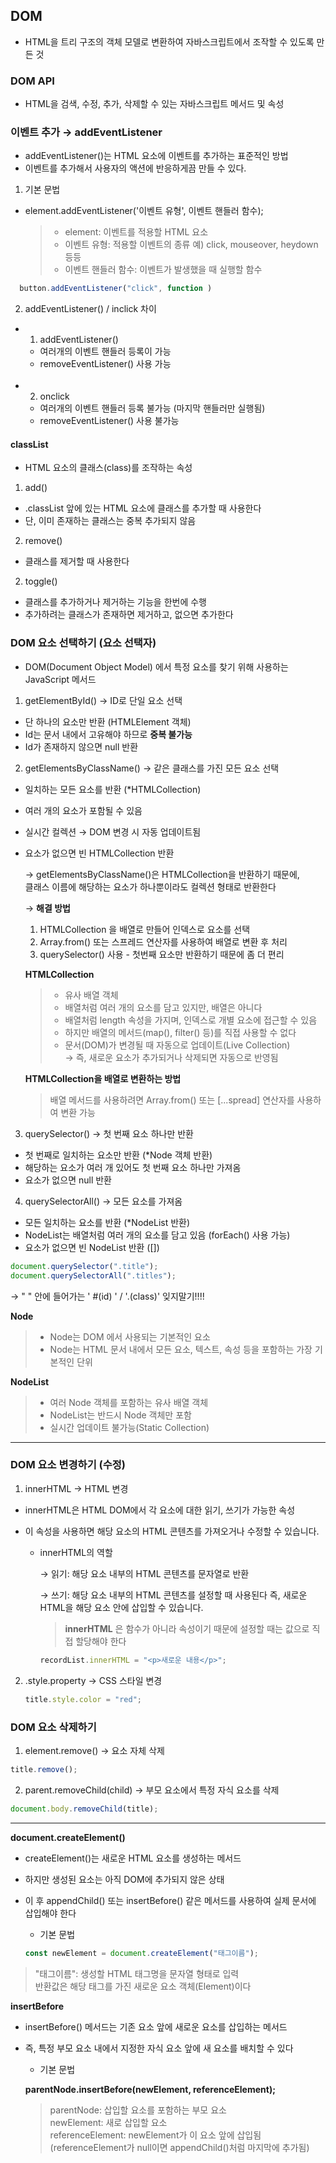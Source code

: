 ## DOM

- HTML을 트리 구조의 객체 모델로 변환하여 자바스크립트에서 조작할 수 있도록 만든 것

### DOM API

- HTML을 검색, 수정, 추가, 삭제할 수 있는 자바스크립트 메서드 및 속성

### 이벤트 추가 &rarr; addEventListener

- addEventListener()는 HTML 요소에 이벤트를 추가하는 표준적인 방법
- 이벤트를 추가해서 사용자의 액션에 반응하게끔 만들 수 있다.

1. 기본 문법

- element.addEventListener('이벤트 유형', 이벤트 핸들러 함수);
  > - element: 이벤트를 적용할 HTML 요소
  > - 이벤트 유형: 적용할 이벤트의 종류
  >   예) click, mouseover, heydown 등등
  > - 이벤트 핸들러 함수: 이벤트가 발생했을 때 실행할 함수

```javascript
  button.addEventListener("click", function )
```

2. addEventListener() / inclick 차이

- 1. addEventListener()
  - 여러개의 이벤트 핸들러 등록이 가능
  - removeEventListener() 사용 가능<br><br>
- 2. onclick
  - 여러개의 이벤트 핸들러 등록 불가능 (마지막 핸들러만 실행됨)
  - removeEventListener() 사용 불가능

#### classList

- HTML 요소의 클래스(class)를 조작하는 속성

1. add()

- .classList 앞에 있는 HTML 요소에 클래스를 추가할 때 사용한다
- 단, 이미 존재하는 클래스는 중복 추가되지 않음

2. remove()

- 클래스를 제거할 때 사용한다

2. toggle()

- 클래스를 추가하거나 제거하는 기능을 한번에 수행
- 추가하려는 클래스가 존재하면 제거하고, 없으면 추가한다

### DOM 요소 선택하기 (요소 선택자)

- DOM(Document Object Model) 에서 특정 요소를 찾기 위해 사용하는 JavaScript 메서드

1. getElementById() &rarr; ID로 단일 요소 선택

- 단 하나의 요소만 반환 (HTMLElement 객체)
- Id는 문서 내에서 고유해야 하므로 **중복 불가능**
- Id가 존재하지 않으면 null 반환

2. getElementsByClassName() &rarr; 같은 클래스를 가진 모든 요소 선택

- 일치하는 모든 요소를 반환 (\*HTMLCollection)
- 여러 개의 요소가 포함될 수 있음
- 실시간 컬렉션 &rarr; DOM 변경 시 자동 업데이트됨
- 요소가 없으면 빈 HTMLCollection 반환

  &rarr; getElementsByClassName()은 HTMLCollection을 반환하기 때문에,  
  클래스 이름에 해당하는 요소가 하나뿐이라도 컬렉션 형태로 반환한다

  &rarr; **해결 방법**

  1. HTMLCollection 을 배열로 만들어 인덱스로 요소를 선택
  2. Array.from() 또는 스프레드 연산자를 사용하여 배열로 변환 후 처리
  3. querySelector() 사용 - 첫번째 요소만 반환하기 때문에 좀 더 편리

  **HTMLCollection**

  > - 유사 배열 객체
  > - 배열처럼 여러 개의 요소를 담고 있지만, 배열은 아니다
  > - 배열처럼 length 속성을 가지며, 인덱스로 개별 요소에 접근할 수 있음
  > - 하지만 배열의 메서드(map(), filter() 등)를 직접 사용할 수 없다
  > - 문서(DOM)가 변경될 때 자동으로 업데이트(Live Collection)  
  >   &rarr; 즉, 새로운 요소가 추가되거나 삭제되면 자동으로 반영됨

  **HTMLCollection을 배열로 변환하는 방법**

  > 배열 메서드를 사용하려면 Array.from() 또는 [...spread] 연산자를 사용하여 변환 가능

3. querySelector() &rarr; 첫 번째 요소 하나만 반환

- 첫 번째로 일치하는 요소만 반환 (\*Node 객체 반환)
- 해당하는 요소가 여러 개 있어도 첫 번째 요소 하나만 가져옴
- 요소가 없으면 null 반환

4. querySelectorAll() &rarr; 모든 요소를 가져옴

- 모든 일치하는 요소를 반환 (\*NodeList 반환)
- NodeList는 배열처럼 여러 개의 요소를 담고 있음 (forEach() 사용 가능)
- 요소가 없으면 빈 NodeList 반환 ([])

```javascript
document.querySelector(".title");
document.querySelectorAll(".titles");
```

&rarr; " " 안에 들어가는 ' #(id) ' / '.(class)' 잊지말기!!!!

**Node**

> - Node는 DOM 에서 사용되는 기본적인 요소
> - Node는 HTML 문서 내에서 모든 요소, 텍스트, 속성 등을 포함하는 가장 기본적인 단위

**NodeList**

> - 여러 Node 객체를 포함하는 유사 배열 객체
> - NodeList는 반드시 Node 객체만 포함
> - 실시간 업데이트 불가능(Static Collection)

---

### DOM 요소 변경하기 (수정)

1. innerHTML &rarr; HTML 변경

- innerHTML은 HTML DOM에서 각 요소에 대한 읽기, 쓰기가 가능한 속성
- 이 속성을 사용하면 해당 요소의 HTML 콘텐츠를 가져오거나 수정할 수 있습니다.

  - innerHTML의 역할

    &rarr; 읽기: 해당 요소 내부의 HTML 콘텐츠를 문자열로 반환

    &rarr; 쓰기: 해당 요소 내부의 HTML 콘텐츠를 설정할 때 사용된다
    즉, 새로운 HTML을 해당 요소 안에 삽입할 수 있습니다.

    > **innerHTML** 은 함수가 아니라 속성이기 때문에 설정할 때는 값으로 직접 할당해야 한다

    ```javascript
    recordList.innerHTML = "<p>새로운 내용</p>";
    ```

2. .style.property &rarr; CSS 스타일 변경

   ```javascript
   title.style.color = "red";
   ```

### DOM 요소 삭제하기

1. element.remove() &rarr; 요소 자체 삭제

```javascript
title.remove();
```

2. parent.removeChild(child) &rarr; 부모 요소에서 특정 자식 요소를 삭제

```javascript
document.body.removeChild(title);
```

---

**document.createElement()**

- createElement()는 새로운 HTML 요소를 생성하는 메서드
- 하지만 생성된 요소는 아직 DOM에 추가되지 않은 상태
- 이 후 appendChild() 또는 insertBefore() 같은 메서드를 사용하여 실제 문서에 삽입해야 한다

  - 기본 문법

  ```javascript
  const newElement = document.createElement("태그이름");
  ```

> "태그이름": 생성할 HTML 태그명을 문자열 형태로 입력  
> 반환값은 해당 태그를 가진 새로운 요소 객체(Element)이다

**insertBefore**

- insertBefore() 메서드는 기존 요소 앞에 새로운 요소를 삽입하는 메서드
- 즉, 특정 부모 요소 내에서 지정한 자식 요소 앞에 새 요소를 배치할 수 있다

  - 기본 문법

  **parentNode.insertBefore(newElement, referenceElement);**

  > parentNode: 삽입할 요소를 포함하는 부모 요소  
  > newElement: 새로 삽입할 요소  
  > referenceElement: newElement가 이 요소 앞에 삽입됨  
  >  (referenceElement가 null이면 appendChild()처럼 마지막에 추가됨)
